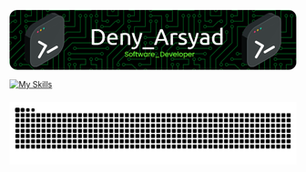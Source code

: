 <!-- ## Hi there, I'm Deny Arsyad 👋 -->

<!--
**denyarsyad/denyarsyad** is a ✨ _special_ ✨ repository because its `README.md` (this file) appears on your GitHub profile.

Here are some ideas to get you started:

- 🔭 I’m currently working on ...
- 🌱 I’m currently learning ...
- 👯 I’m looking to collaborate on ...
- 🤔 I’m looking for help with ...
- 💬 Ask me about ...
- 📫 How to reach me: ...
- 😄 Pronouns: ...
- ⚡ Fun fact: ...
-->

![Header](./image/header.png)

[![My Skills](https://skillicons.dev/icons?i=cs,dotnet,js,html,css,php,laravel,react,ts,bootstrap,tailwind,nodejs,angular&perline=15)](https://skillicons.dev)

###

<img src="https://raw.githubusercontent.com/denyarsyad/denyarsyad/output/snake.svg" alt="Snake animation" />

###
